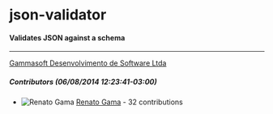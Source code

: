 # json-validator
#### Validates JSON against a schema
---
[Gammasoft Desenvolvimento de Software Ltda](mailto:contact@gammasoft.com.br)  

##### Contributors (06/08/2014 12:23:41-03:00)
- ![Renato Gama](http://www.gravatar.com/avatar/e5c3912f727b5788f229e2be8e8d65e2?s=40&d=identicon)&nbsp;[Renato Gama](https://github.com/renatoargh) - 32 contributions